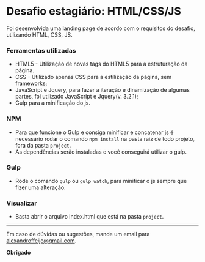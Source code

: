 # Desafio estagiário: HTML/CSS/JS

Foi desenvolvida uma landing page de acordo com o requisitos do desafio, utilizando HTML, CSS, JS.
### Ferramentas utilizadas

- HTML5 - Utilização de novas tags do HTML5 para a estruturação da página.
- CSS - Utilizado apenas CSS para a estilização da página, sem frameworks;
- JavaScript e Jquery, para fazer a iteração e dinamização de algumas partes, foi utilizado JavaScript e Jquery(v. 3.2.1);
- Gulp para a minificação do js.

### NPM
- Para que funcione o Gulp e consiga minificar e concatenar js é necessário rodar o comando `npm install` na pasta raiz de todo projeto, fora da pasta `project`.
- As dependências serão instaladas e você conseguirá utilizar o gulp.


### Gulp

- Rode o comando `gulp` ou `gulp watch`, para minificar o js sempre que fizer uma alteração.

### Visualizar

- Basta abrir o arquivo index.html que está na pasta `project`.

---

Em caso de dúvidas ou sugestões, mande um email para alexandroffeijo@gmail.com.

**Obrigado**
